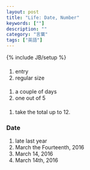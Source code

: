 ```yaml
---
layout: post
title: "Life: Date, Number"
keywords: [""]
description: ""
category: "言葉"
tags: ["英語"]
---
```

{% include JB/setup %}

####
1. entry
2. regular size

####
1. a couple of days
2. one out of 5


####
1. take the total up to 12.


### Date

1. late last year
2. March the Fourteenth, 2016
3. March 14, 2016
4. March 14th, 2016
